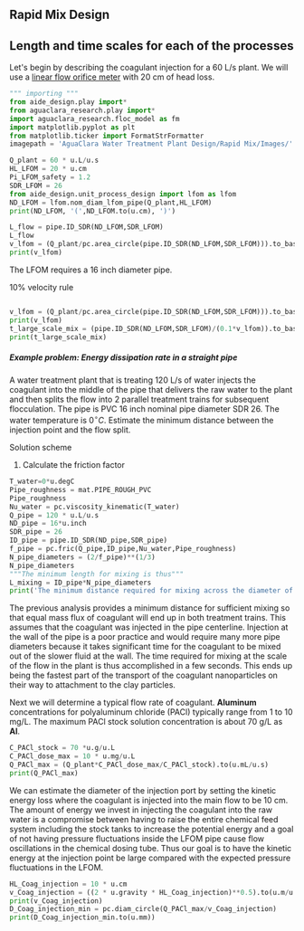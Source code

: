 ## Rapid Mix Design

## Length and time scales for each of the processes
Let's begin by describing the coagulant injection for a 60 L/s plant. We will use a [linear flow orifice meter](https://github.com/AguaClara/CEE4540_Master/blob/master/AguaClara%20Water%20Treatment%20Plant%20Design/Flow%20Control%20and%20Measurement/FCM_Design.md#linear-flow-orifice-meter-lfom) with 20 cm of head loss.

```python
""" importing """
from aide_design.play import*
from aguaclara_research.play import*
import aguaclara_research.floc_model as fm
import matplotlib.pyplot as plt
from matplotlib.ticker import FormatStrFormatter
imagepath = 'AguaClara Water Treatment Plant Design/Rapid Mix/Images/'

Q_plant = 60 * u.L/u.s
HL_LFOM = 20 * u.cm
Pi_LFOM_safety = 1.2
SDR_LFOM = 26
from aide_design.unit_process_design import lfom as lfom
ND_LFOM = lfom.nom_diam_lfom_pipe(Q_plant,HL_LFOM)
print(ND_LFOM, '(',ND_LFOM.to(u.cm), ')')

L_flow = pipe.ID_SDR(ND_LFOM,SDR_LFOM)
L_flow
v_lfom = (Q_plant/pc.area_circle(pipe.ID_SDR(ND_LFOM,SDR_LFOM))).to_base_units()
print(v_lfom)
```

The LFOM requires a 16 inch diameter pipe.

10% velocity rule
```python

v_lfom = (Q_plant/pc.area_circle(pipe.ID_SDR(ND_LFOM,SDR_LFOM))).to_base_units()
print(v_lfom)
t_large_scale_mix = (pipe.ID_SDR(ND_LFOM,SDR_LFOM)/(0.1*v_lfom)).to_base_units()
print(t_large_scale_mix)
```


##### Example problem: Energy dissipation rate in a straight pipe
A water treatment plant that is treating 120 L/s of water injects the coagulant into the middle of the pipe that delivers the raw water to the plant and then splits the flow into 2 parallel treatment trains for subsequent flocculation. The pipe is PVC 16 inch nominal pipe diameter SDR 26. The water temperature is $0^{\circ}C$. Estimate the minimum distance between the injection point and the flow split.

Solution scheme
1) Calculate the friction factor

```python
T_water=0*u.degC
Pipe_roughness = mat.PIPE_ROUGH_PVC
Pipe_roughness
Nu_water = pc.viscosity_kinematic(T_water)
Q_pipe = 120 * u.L/u.s
ND_pipe = 16*u.inch
SDR_pipe = 26
ID_pipe = pipe.ID_SDR(ND_pipe,SDR_pipe)
f_pipe = pc.fric(Q_pipe,ID_pipe,Nu_water,Pipe_roughness)
N_pipe_diameters = (2/f_pipe)**(1/3)
N_pipe_diameters
"""The minimum length for mixing is thus"""
L_mixing = ID_pipe*N_pipe_diameters
print('The minimum distance required for mixing across the diameter of the pipe is ',L_mixing.to_base_units())
```
The previous analysis provides a minimum distance for sufficient mixing so that equal mass flux of coagulant will end up in both treatment trains. This assumes that the coagulant was injected in the pipe centerline. Injection at the wall of the pipe is a poor practice and would require many more pipe diameters because it takes significant time for the coagulant to be mixed out of the slower fluid at the wall.
The time required for mixing at the scale of the flow in the plant is thus accomplished in a few seconds. This ends up being the fastest part of the transport of the coagulant nanoparticles on their way to attachment to the clay particles.

Next we will determine a typical flow rate of coagulant. **Aluminum** concentrations for polyaluminum chloride (PACl) typically range from 1 to 10 mg/L. The maximum PACl stock solution concentration is about 70 g/L as **Al**.

```python
C_PACl_stock = 70 *u.g/u.L
C_PACl_dose_max = 10 * u.mg/u.L
Q_PACl_max = (Q_plant*C_PACl_dose_max/C_PACl_stock).to(u.mL/u.s)
print(Q_PACl_max)
```
We can estimate the diameter of the injection port by setting the kinetic energy loss where the coagulant is injected into the main flow to be 10 cm. The amount of energy we invest in injecting the coagulant into the raw water is a compromise between having to raise the entire chemical feed system including the stock tanks to increase the potential energy and a goal of not having pressure fluctuations inside the LFOM pipe cause flow oscillations in the chemical dosing tube. Thus our goal is to have the kinetic energy at the injection point be large compared with the expected pressure fluctuations in the LFOM.

```python
HL_Coag_injection = 10 * u.cm
v_Coag_injection = ((2 * u.gravity * HL_Coag_injection)**0.5).to(u.m/u.s)
print(v_Coag_injection)
D_Coag_injection_min = pc.diam_circle(Q_PACl_max/v_Coag_injection)
print(D_Coag_injection_min.to(u.mm))
```   
